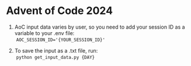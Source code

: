 # Advent of Code 2024

1. AoC input data varies by user, so you need to add your session ID as a variable to your .env file: \
&nbsp;`AOC_SESSION_ID='{YOUR_SESSION_ID}'`

2. To save the input as a .txt file, run: \
&nbsp;`python get_input_data.py {DAY}`